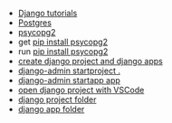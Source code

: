 - [Django tutorials](https://youtu.be/unFGJhIvHU4?t=39)
- [Postgres](https://youtu.be/unFGJhIvHU4?t=43)
- [psycopg2](https://youtu.be/unFGJhIvHU4?t=49)
- get [pip install psycopg2](https://youtu.be/unFGJhIvHU4?t=56)
- run [pip install psycopg2](https://youtu.be/unFGJhIvHU4?t=59)
- [create django project and django apps](https://youtu.be/unFGJhIvHU4?t=63)
- [django-admin startproject .](https://youtu.be/unFGJhIvHU4?t=73)
- [django-admin startapp app](https://youtu.be/unFGJhIvHU4?t=76)
- [open django project with VSCode](https://youtu.be/unFGJhIvHU4?t=80)
- [django project folder](https://youtu.be/unFGJhIvHU4?t=87)
- [django app folder](https://youtu.be/unFGJhIvHU4?t=89)